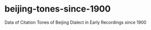 # beijing-tones-since-1900
Data of Citation Tones of Beijing Dialect in Early Recordings since 1900
